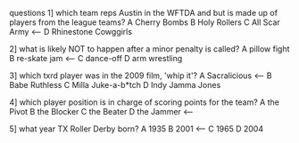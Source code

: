 questions
1] which team reps Austin in the WFTDA and but is made up of players from the league teams?
A   Cherry Bombs
B   Holy Rollers
C   All Scar Army <--
D   Rhinestone Cowggirls

2] what is likely NOT to happen after a minor penalty is called?
A   pillow fight
B   re-skate jam <--
C   dance-off
D   arm wrestling

3] which txrd player was in the 2009 film, 'whip it'?
A   Sacralicious <--
B   Babe Ruthless
C   Milla Juke-a-b*tch
D   Indy Jamma Jones

4] which player position is in charge of scoring points for the team?
A   the Pivot
B   the Blocker
C   the Beater
D   the Jammer <--

5] what year TX Roller Derby born?
A   1935
B   2001 <--
C   1965
D   2004
